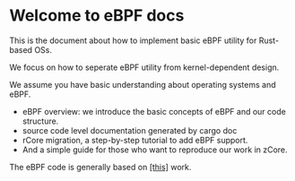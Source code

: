 # Welcome to eBPF docs

This is the document about how to implement basic eBPF utility for Rust-based OSs.

We focus on how to seperate eBPF utility from kernel-dependent design.

We assume you have basic understanding about operating systems and eBPF.

* eBPF overview: we introduce the basic concepts of eBPF and our code structure.
* source code level documentation generated by cargo doc
* rCore migration, a step-by-step tutorial to add eBPF support.
* And a simple guide for those who want to reproduce our work in zCore.

The eBPF code is generally based on [[this]](https://github.com/latte-c/rCore) work.
